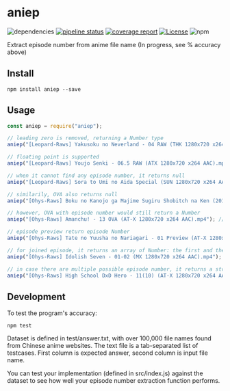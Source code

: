 # aniep
![dependencies](https://img.shields.io/david/soruly/aniep.svg?style=flat)
[![pipeline status](https://gitlab.com/soruly/aniep/badges/master/pipeline.svg)](https://gitlab.com/soruly/aniep/commits/master)
[![coverage report](https://gitlab.com/soruly/aniep/badges/master/coverage.svg)](https://gitlab.com/soruly/aniep/-/jobs)
[![License](https://img.shields.io/github/license/soruly/aniep.svg)](https://github.com/soruly/aniep/blob/master/LICENSE)
![npm](https://img.shields.io/npm/v/aniep.svg?style=flat)

Extract episode number from anime file name (In progress, see % accuracy above)

## Install

```
npm install aniep --save
```

## Usage

```javascript
const aniep = require("aniep");

// leading zero is removed, returning a Number type
aniep("[Leopard-Raws] Yakusoku no Neverland - 04 RAW (THK 1280x720 x264 AAC).mp4"); // return 4

// floating point is supported
aniep("[Leopard-Raws] Youjo Senki - 06.5 RAW (ATX 1280x720 x264 AAC).mp4"); // return 6.5

// when it cannot find any episode number, it returns null
aniep("[Leopard-Raws] Sora to Umi no Aida Special (SUN 1280x720 x264 AAC).mp4"); // return null

// similarily, OVA also returns null
aniep("[Ohys-Raws] Boku no Kanojo ga Majime Sugiru Shobitch na Ken (2018) - OVA (BD 1280x720 x264 AAC).mp4"); // return null

// however, OVA with episode number would still return a Number
aniep("[Ohys-Raws] Amanchu! - 13 OVA (AT-X 1280x720 x264 AAC).mp4"); // return 13

// episode preview return episode Number
aniep("[Ohys-Raws] Tate no Yuusha no Nariagari - 01 Preview (AT-X 1280x720 x264 AAC).mp4"); // return 1

// for joined episode, it returns an array of Number: the first and the last episode
aniep("[Ohys-Raws] Idolish Seven - 01-02 (MX 1280x720 x264 AAC).mp4"); // return [1, 2]

// in case there are multiple possible episode number, it returns a string of episodes, using | as separator
aniep("[Ohys-Raws] High School DxD Hero - 11(10) (AT-X 1280x720 x264 AAC).mp4"); // return "10|11"
```

## Development

To test the program's accuracy:
```
npm test
```

Dataset is defined in test/answer.txt, with over 100,000 file names found from Chinese anime websites. The text file is a tab-separated list of testcases. First column is expected answer, second column is input file name. 

You can test your implementation (defined in src/index.js) against the dataset to see how well your episode number extraction function performs.


